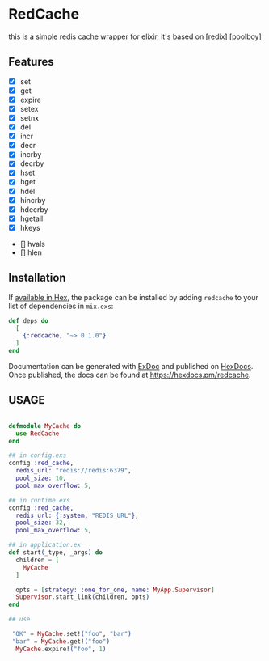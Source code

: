 # RedCache

this is a simple redis cache wrapper for elixir, it's based on [redix] [poolboy]

## Features
- [x] set
- [x] get
- [x] expire
- [x] setex
- [x] setnx
- [x] del
- [x] incr
- [x] decr
- [x] incrby
- [x] decrby
- [x] hset
- [x] hget
- [x] hdel
- [x] hincrby
- [x] hdecrby
- [x] hgetall
- [x] hkeys
- [] hvals
- [] hlen

## Installation

If [available in Hex](https://hex.pm/docs/publish), the package can be installed
by adding `redcache` to your list of dependencies in `mix.exs`:

```elixir
def deps do
  [
    {:redcache, "~> 0.1.0"}
  ]
end
```

Documentation can be generated with [ExDoc](https://github.com/elixir-lang/ex_doc)
and published on [HexDocs](https://hexdocs.pm). Once published, the docs can
be found at <https://hexdocs.pm/redcache>.


## USAGE

```elixir

defmodule MyCache do
  use RedCache
end

## in config.exs
config :red_cache, 
  redis_url: "redis://redis:6379",
  pool_size: 10,
  pool_max_overflow: 5,

## in runtime.exs
config :red_cache,
  redis_url: {:system, "REDIS_URL"},
  pool_size: 32,
  pool_max_overflow: 5,

## in application.ex
def start(_type, _args) do
  children = [
    MyCache
  ]

  opts = [strategy: :one_for_one, name: MyApp.Supervisor]
  Supervisor.start_link(children, opts)
end

## use

 "OK" = MyCache.set!("foo", "bar")
 "bar" = MyCache.get!("foo")
  MyCache.expire!("foo", 1)

```